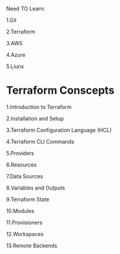 Need TO Learn:

1.Git

2.Terraform

3.AWS

4.Azure

5.Liunx

# Terraform Conscepts
1.Introduction to Terraform

2.Installation and Setup

3.Terraform Configuration Language (HCL)

4.Terraform CLI Commands

5.Providers

6.Resources

7.Data Sources

8.Variables and Outputs

9.Terraform State

10.Modules

11.Provisioners

12.Workspaces

13.Remote Backends
